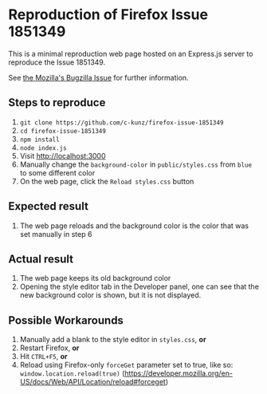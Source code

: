 # Reproduction of Firefox Issue 1851349

This is a minimal reproduction web page hosted on an Express.js server to reproduce the Issue 1851349.

See [the Mozilla's Bugzilla Issue](https://bugzilla.mozilla.org/show_bug.cgi?id=1851349) for further information.

## Steps to reproduce

1. `git clone https://github.com/c-kunz/firefox-issue-1851349`
2. `cd firefox-issue-1851349`
3. `npm install`
4. `node index.js`
5. Visit [http://localhost:3000](http://localhost:3000)
6. Manually change the `background-color` in `public/styles.css` from `blue` to some different color
7. On the web page, click the `Reload styles.css` button

## Expected result

1. The web page reloads and the background color is the color that was set manually in step 6

## Actual result

1. The web page keeps its old background color
2. Opening the style editor tab in the Developer panel, one can see that the new background color is shown, but it is not displayed.

## Possible Workarounds

1. Manually add a blank to the style editor in `styles.css`, **or**
2. Restart Firefox, **or**
3. Hit `CTRL+F5`, **or**
4. Reload using Firefox-only `forceGet` parameter set to true, like so: `window.location.reload(true)` (https://developer.mozilla.org/en-US/docs/Web/API/Location/reload#forceget)
